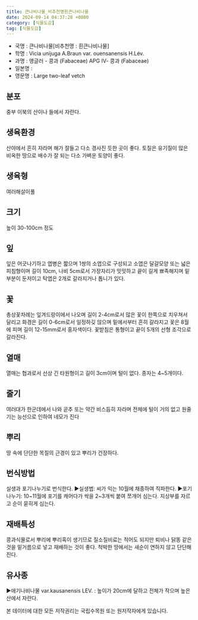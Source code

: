 ```yaml
---
title: 큰나비나물_비추천명흰큰나비나물
date: 2024-09-14 04:37:28 +0800
category: [식물도감]
tag: [식물도감]
---
```




- 국명 : 큰나비나물[비추천명 : 흰큰나비나물]
- 학명 : Vicia unijuga A.Braun var. ouensanensis H.Lév.
- 과명 : 앵글러 - 콩과 (Fabaceae) APG Ⅳ- 콩과 (Fabaceae)
- 일본명 : 
- 영문명 : Large two-leaf vetch


## 분포
중부 이북의 산이나 들에서 자란다.
## 생육환경
산야에서 흔히 자라며 해가 잘들고 다소 경사진 듯한 곳이 좋다. 토질은 유기질이 많은 비옥한 땅으로 배수가 잘 되는 다소 가벼운 토양이 좋다.
## 생육형
여러해살이풀 
## 크기
높이 30-100cm 정도
## 잎
잎은 어긋나기하고 엽병은 짧으며 1쌍의 소엽으로 구성되고 소엽은 달걀모양 또는 넓은 피침형이며 길이 10cm, 나비 5cm로서 가장자리가 밋밋하고 끝이 길게 뾰족해지며 밑부분이 둔저이고 탁엽은 2개로 갈라지거나 톱니가 있다.
## 꽃
총상꽃차례는 잎겨드랑이에서 나오며 길이 2-4cm로서 많은 꽃이 한쪽으로 치우쳐서 달리고 화경은 길이 0-6cm로서 일정하깆 않으며 밑에서부터 흔히 갈라지고 꽃은 8월에 피며 길이 12-15mm로서 홍자색이다. 꽃받침은 통형이고 끝이 5개의 선형 조각으로 갈라진다.
## 열매
열매는 협과로서 선상 긴 타원형이고 길이 3cm이며 털이 없다. 종자는 4~5개이다.
## 줄기
여러대가 한군데에서 나와 곧추 또는 약간 비스듬히 자라며 전체에 털이 거의 없고 원줄기는 능선으로 인하여 네모가 진다
## 뿌리
땅 속에 단단한 목질의 근경이 있고 뿌리가 건장하다.
## 번식방법
실생과 포기나누기로 번식한다.▶실생법: 씨가 익는 10월에 채종하여 직파한다.▶포기나누기: 10~11월에 포기를 캐어다가 싹을 2~3개씩 붙여 쪼개어 심는다. 지상부를 자르고 순이 묻히게 심는다.
## 재배특성
콩과식물로서 뿌리에 뿌리혹이 생기므로 질소질비료는 적어도 되지만 퇴비나 닭똥 같은 것을 밑거름으로 넣고 재배하는 것이 좋다. 척박한 땅에서는 새순이 연하지 않고 단단해진다.
## 유사종
▶애기나비나물 var.kausanensis LEV. : 높이가 20cm에 달하고 전체가 작으며 높은 산에서 자란다.






본 데이터에 대한 모든 저작권리는 국립수목원 또는 원저작자에게 있습니다.
